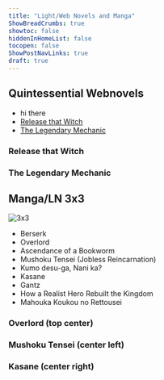 ```yaml
---
title: "Light/Web Novels and Manga"
ShowBreadCrumbs: true 
showtoc: false 
hiddenInHomeList: false
tocopen: false
ShowPostNavLinks: true
draft: true
---
```


## Quintessential Webnovels
* hi there
* [Release that Witch](https://www.novelupdates.com/series/release-that-witch/)
* [The Legendary Mechanic](https://www.novelupdates.com/series/the-legendary-mechanic/)

### Release that Witch

### The Legendary Mechanic

## Manga/LN 3x3
![3x3](3x3_manga_600.png)

* Berserk
* Overlord
* Ascendance of a Bookworm
* Mushoku Tensei (Jobless Reincarnation)
* Kumo desu-ga, Nani ka?
* Kasane
* Gantz
* How a Realist Hero Rebuilt the Kingdom
* Mahouka Koukou no Rettousei


### Overlord (top center)

### Mushoku Tensei (center left)

### Kasane (center right)


